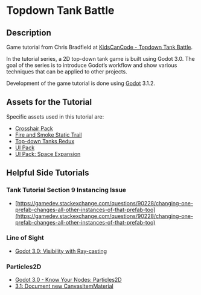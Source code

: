 # Topdown Tank Battle

## Description
Game tutorial from Chris Bradfield at 
[KidsCanCode - Topdown Tank Battle](http://kidscancode.org/blog/2018/04/godot3_tanks_part1/). 

In the tutorial series, a 2D top-down tank game is built using Godot 3.0. The
goal of the series is to introduce Godot’s workflow and show various techniques
that can be applied to other projects.

Development of the game tutorial is done using
[Godot](https://godotengine.org/) 3.1.2.

## Assets for the Tutorial
Specific assets used in this tutorial are: 

* [Crosshair Pack](https://www.kenney.nl/assets/crosshair-pack)
* [Fire and Smoke Static Trail](https://opengameart.org/content/fire-and-smoke-static-and-trail)
* [Top-down Tanks Redux](https://kenney.nl/assets/topdown-tanks-redux)
* [UI Pack](https://www.kenney.nl/assets/ui-pack)
* [UI Pack: Space Expansion](https://www.kenney.nl/assets/ui-pack-space-expansion)

## Helpful Side Tutorials

### Tank Tutorial Section 9 Instancing Issue
* [https://gamedev.stackexchange.com/questions/90228/changing-one-prefab-changes-all-other-instances-of-that-prefab-too](https://gamedev.stackexchange.com/questions/90228/changing-one-prefab-changes-all-other-instances-of-that-prefab-too)

### Line of Sight
* [Godot 3.0: Visibility with Ray-casting](http://kidscancode.org/blog/2018/03/godot3_visibility_raycasts/)

### Particles2D
* [Godot 3.0 - Know Your Nodes: Particles2D](https://www.youtube.com/watch?v=awBfTnmgn7k)
* [3.1: Document new CanvasItemMaterial](https://github.com/godotengine/godot-docs/issues/2059)
